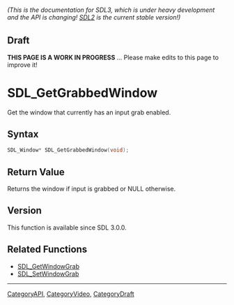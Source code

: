 ###### (This is the documentation for SDL3, which is under heavy development and the API is changing! [SDL2](https://wiki.libsdl.org/SDL2/) is the current stable version!)

## Draft

**THIS PAGE IS A WORK IN PROGRESS** ... Please make edits to this page to improve it!


<!-- #*^*^*^*^*See https://wiki.libsdl.org/SGFunctions for details on editing this page*^*^*^*^* -->
# SDL_GetGrabbedWindow

Get the window that currently has an input grab enabled.

## Syntax

```c
SDL_Window* SDL_GetGrabbedWindow(void);

```

## Return Value

Returns the window if input is grabbed or NULL otherwise.

## Version

This function is available since SDL 3.0.0.

## Related Functions

* [SDL_GetWindowGrab](SDL_GetWindowGrab.md)
* [SDL_SetWindowGrab](SDL_SetWindowGrab.md)

----
[CategoryAPI](CategoryAPI.md), [CategoryVideo](CategoryVideo.md), [CategoryDraft](CategoryDraft.md)
<!-- #See the Style Guide for instructions on editing the footer. -->
